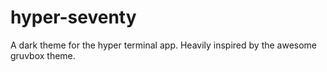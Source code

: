 # hyper-seventy

A dark theme for the hyper terminal app. Heavily inspired by the awesome gruvbox theme.
